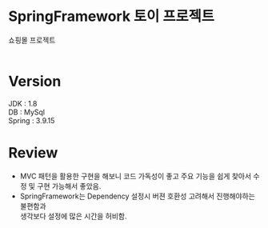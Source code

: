 # SpringFramework 토이 프로젝트
쇼핑몰 프로젝트
<br><br>
# Version
JDK    : 1.8<br>
DB     : MySql<br>
Spring : 3.9.15<br>

# Review
- MVC 패턴을 활용한 구현을 해보니 코드 가독성이 좋고 주요 기능을 쉽게 찾아서 수정 및 구현 가능해서 좋았음.
- SpringFramework는 Dependency 설정시 버젼 호환성 고려해서 진행해야하는 불편함과<br>생각보다 설정에 많은 시간을 허비함.
